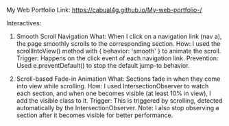 My Web Portfolio Link: https://cabual4g.github.io/My-web-portfolio-/

Interactives:
1. Smooth Scroll Navigation
What: When I click on a navigation link (nav a), the page smoothly scrolls to the corresponding section.
How: I used the scrollIntoView() method with { behavior: 'smooth' } to animate the scroll.
Trigger: Happens on the click event of each navigation link.
Prevention: Used e.preventDefault() to stop the default jump-to behavior.

2. Scroll-based Fade-in Animation
What: Sections fade in when they come into view while scrolling.
How: I used IntersectionObserver to watch each section, and when one becomes visible (at least 10% in view), I add the visible class to it.
Trigger: This is triggered by scrolling, detected automatically by the IntersectionObserver.
Note: I also stop observing a section after it becomes visible for better performance.
